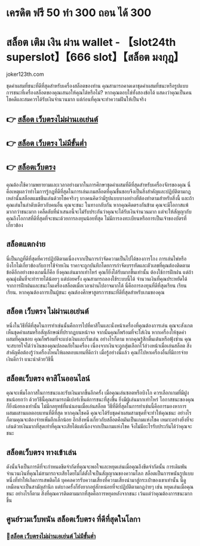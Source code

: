 
# เครดิต ฟรี 50 ทํา 300 ถอน ได้ 300
# สล็อต เติม เงิน ผ่าน wallet - 【slot24th superslot】【666 slot】【สล็อต มงกุฎ】

joker123th.com

ชุดค่าผสมที่ชนะที่ดีที่สุดสำหรับเครื่องสล็อตของท่าน คุณสามารถคาดเดาชุดค่าผสมที่ชนะหรือรูปแบบการชนะที่เครื่องสล็อตของคุณเสนอให้คุณได้หรือไม่? หากคุณตอบใช่ทั้งสองข้อได้ แสดงว่าคุณเป็นคนโชคดีและสมควรได้รับเงินจำนวนมาก แต่ก่อนที่คุณจะทำความฝันให้เป็นจริง
## 👉 [สล็อต เว็บตรงไม่ผ่านเอเย่นต์](https://joker123th.com)
## 👉 [สล็อต เว็บตรง ไม่มีขั้นต่ำ](https://joker123th.com)
## 👉 [สล็อตเว็บตรง](https://joker123th.com)

คุณต้องใช้ความพยายามและเวลาอย่างมากในการศึกษาชุดค่าผสมที่ดีที่สุดสำหรับเครื่องจักรของคุณ นี่คือเหตุผลว่าทำไมการรู้กฎที่ดีที่สุดในการเล่นเกมสล็อตที่คุณชื่นชอบจึงเป็นสิ่งสำคัญและปฏิบัติตามกฎเหล่านั้นสล็อตแมชชีนเล่นด้วยโชคจริงๆ บางคนคิดว่ามีรูปแบบบางอย่างที่ต้องทำตามสำหรับสิ่งนี้ และถ้าคุณเล่นในลำดับเดียวกับคนอื่น คุณจะชนะ ในทางกลับกัน หากคุณคิดตรงกันข้าม คุณจะมีโอกาสแพ้มากกว่าชนะมาก เคล็ดลับที่นำเสนอนี้จะไม่รับประกันว่าคุณจะได้รับเงินจำนวนมาก แต่จะให้สัญญากับคุณถึงโอกาสที่ดีที่สุดที่จะชนะด้วยการลงทุนน้อยที่สุด ไม่มีการลงทะเบียนหรือการเป็นเจ้าของบัตรที่เกี่ยวข้อง

## สล็อตแตกง่าย
 นี่เป็นกฎที่ดีที่สุดที่ควรปฏิบัติตามเนื่องจากเป็นการกำจัดความเป็นไปได้ของการโกง การเล่นไพ่หรือบิงโกไม่เกี่ยวข้องกับการใช้จ่ายเงิน ราคาจะถูกบันทึกโดยการกำจัดบรรทัดและตัวเลขที่คุณต้องติดตามข้อดีอีกอย่างของเกมนี้ก็คือ ยิ่งคุณเล่นมากเท่าไหร่ คุณก็ยิ่งได้รับมากขึ้นเท่านั้น ต้องใช้การฝึกฝน แต่ถ้าคุณมุ่งมั่นที่จะทำรายได้น้อยๆ แต่บ่อยครั้ง คุณสามารถลองใช้ระบบนี้ได้ จำนวนเงินที่คุณประหยัดได้จากการฝึกฝนและชนะในเครื่องสล็อตเมื่อเวลาผ่านไปอาจมากได้ นี่คือการลงทุนที่ดีที่สุดเรียน เรียน เรียน. หากคุณต้องการเป็นผู้ชนะ คุณต้องศึกษาสูตรการชนะที่ดีที่สุดสำหรับเกมของคุณ

## สล็อต เว็บตรง ไม่ผ่านเอเย่นต์
 หนึ่งในวิธีที่ดีที่สุดในการทำเช่นนั้นคือการไปที่คาสิโนและนั่งหน้าเครื่องที่คุณต้องการเล่น คุณจะสังเกตเห็นชุดค่าผสมหรือสัญลักษณ์ที่ปรากฏบนหน้าจอ จากนั้นคุณก็พร้อมที่จะใส่เงิน หากเครื่องให้ชุดค่าผสมที่คุณชอบ คุณก็พร้อมที่จะแบ่งเงินและเริ่มเล่น อย่างไรก็ตาม หากคุณรู้สึกตื่นเต้นหรือฟุ้งซ่าน คุณจะสบายใจได้ว่าเงินของคุณปลอดภัยในเครื่อง เนื่องจากเงินจะถูกสุ่มเลือกไว้ล่วงหน้าเมื่อเล่นสล็อต สิ่งสำคัญคือต้องรู้ว่าเครื่องไหนให้ผลตอบแทนที่ดีกว่า เมื่อรู้อย่างนี้แล้ว คุณก็ไปหาเครื่องอื่นที่มีการจ่ายเงินดีกว่า แนะนำด้วยวิธีนี้

## สล็อตเว็บตรง คาสิโนออนไลน์
 คุณจะเพิ่มโอกาสในการชนะและรับเงินมากขึ้นอีกครั้ง เมื่อคุณเล่นซอตหรือบิงโก ควรเลือกเกมที่มีฝูงชนน้อยกว่า ด้วยวิธีนี้คุณสามารถมีเปอร์เซ็นต์การชนะที่สูงขึ้น ยิ่งมีผู้เล่นมากเท่าไหร่ โอกาสชนะของคุณก็ยิ่งน้อยลงเท่านั้น ไม่มีกลยุทธ์ที่แน่นอนเมื่อเล่นสล็อต วิธีที่ดีที่สุดในการทำเช่นนี้คือการมองหาการผสมผสานผลตอบแทนที่ดีที่สุด หากคุณโชคดี คุณจะได้รับชุดค่าผสมสามชุดที่จะทำให้คุณชนะ อย่างไรก็ตามคุณจะต้องจ่ายเพิ่มอีกเล็กน้อย อีกสิ่งหนึ่งเกี่ยวกับสล็อตคือมันเป็นเกมแห่งโชค เหมาะอย่างยิ่งที่จะเล่นด้วยเงินมากที่สุดเท่าที่คุณจะเสียได้แต่เนื่องจากเป็นเกมแห่งโชค จึงไม่มีอะไรรับประกันได้ว่าคุณจะชนะ

## สล็อตเว็บตรง ทางเข้าเล่น
 ดังนั้นจึงเป็นการดีที่จะกำหนดขีดจำกัดที่คุณจะพอใจและหยุดเล่นเมื่อคุณถึงขีดจำกัดนั้น การเดิมพันจำนวนเงินที่คุณไม่สามารถจะเสียโดยไม่ได้ตั้งใจเป็นสัญญาณของความโลภ สล็อตเป็นการพนันรูปแบบหนึ่งที่ทำให้เกิดการเสพติดได้ บุคคลควรรับความเสี่ยงที่ความเสี่ยงนำมาสู่กระเป๋าของเขาเท่านั้น นี่ดูเหมือนจะเป็นสามัญสำนึก แต่บางครั้งก็ยังยากอยู่สักหน่อยที่จะปฏิบัติตามกฎง่ายๆ เช่น หยุดเล่นเมื่อคุณชนะ อย่างไรก็ตาม สิ่งที่คุณควรติดตามมากที่สุดคือการหยุดหลังจากชนะ เว้นแต่ว่าคุณต้องการชนะมากขึ้น


## ศูนย์รวมเว็บพนัน สล็อตเว็บตรง ที่ดีที่สุดในโลกา
### 🧧[สล็อต เว็บตรงไม่ผ่านเอเย่นต์ ไม่มีขั้นต่ำ](https://joker123th.com)
